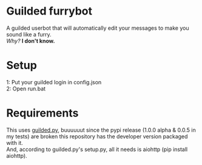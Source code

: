 # Guilded furrybot
A guilded userbot that will automatically edit your messages to make you sound like a furry.\
*Why?* **I don't know.**

# Setup
1: Put your guilded login in config.json\
2: Open run.bat

# Requirements
This uses [guilded.py](https://github.com/shayypy/guilded.py), buuuuuut since the pypi release (1.0.0 alpha & 0.0.5 in my tests) are broken this repository has the developer version packaged with it.\
And, according to guilded.py's setup.py, all it needs is aiohttp (pip install aiohttp).
